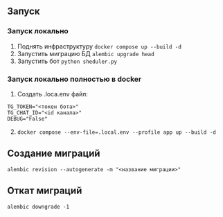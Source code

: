 ## Запуск

### Запуск локально

1. Поднять инфраструктуру `docker compose up --build -d`
2. Запустить миграцию БД `alembic upgrade head`
3. Запустить бот `python sheduler.py`

### Запуск локально полностью в docker

1. Создать .loca.env файл:
```
TG_TOKEN="<токен бота>"
TG_CHAT_ID="<id канала>"
DEBUG="False"
```

2. `docker compose --env-file=.local.env --profile app up --build -d`

## Создание миграций
`alembic revision --autogenerate -m "<название миграции>"`

## Откат миграций
`alembic downgrade -1`
